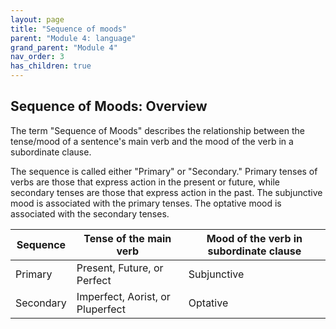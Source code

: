 ```yaml
---
layout: page
title: "Sequence of moods"
parent: "Module 4: language"
grand_parent: "Module 4"
nav_order: 3
has_children: true
---
```


## Sequence of Moods: Overview

The term "Sequence of Moods" describes the relationship between the tense/mood of a sentence's main verb and the mood of the verb in a subordinate clause.

The sequence is called either "Primary" or "Secondary." Primary tenses of verbs are those that express action in the present or future, while secondary tenses are those that express action in the past. The subjunctive mood is associated with the primary tenses. The optative mood is associated with the secondary tenses.

| Sequence | Tense of the main verb | Mood of the verb in subordinate clause |
| --- | --- | ---|
| Primary | Present, Future, or Perfect | Subjunctive |
| Secondary | Imperfect, Aorist, or Pluperfect | Optative |
